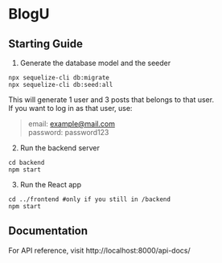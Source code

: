 # BlogU

## Starting Guide
1. Generate the database model and the seeder
```shell
npx sequelize-cli db:migrate
npx sequelize-cli db:seed:all
```
This will generate 1 user and 3 posts that belongs to that user.  
If you want to log in as that user, use:  
> email: example@mail.com  
> password: password123
2. Run the backend server
```shell
cd backend
npm start
```
3. Run the React app
```shell
cd ../frontend #only if you still in /backend
npm start
```

## Documentation
For API reference, visit http://localhost:8000/api-docs/ 